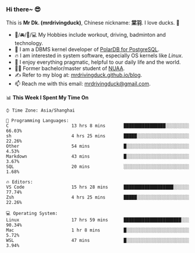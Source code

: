### Hi there~ 😎

This is **Mr Dk. (mrdrivingduck)**, Chinese nickname: **棠羽**. I love ducks. 🦆

- 💪/🚘/🏸/💻 My Hobbies include workout, driving, badminton and technology.
- 🍊 I am a DBMS kernel developer of [PolarDB for PostgreSQL](https://github.com/ApsaraDB/PolarDB-for-PostgreSQL).
- 🔥 I am interested in system software, especially OS kernels like *Linux*.
- 🔧 I enjoy everything pragmatic, helpful to our daily life and the world.
- 👨‍🎓 Former bachelor/master student of [NUAA](https://en.wikipedia.org/wiki/Nanjing_University_of_Aeronautics_and_Astronautics).
- ✍ Refer to my blog at: [mrdrivingduck.github.io/blog](https://www.mrdrivingduck.cn/blog/#/).
- 📫 Reach me with this email: [mrdrivingduck@gmail.com](mailto:mrdrivingduck@gmail.com).

<!--START_SECTION:waka-->
📊 **This Week I Spent My Time On** 

```text
⌚︎ Time Zone: Asia/Shanghai

💬 Programming Languages: 
C                        13 hrs 8 mins       ████████████████░░░░░░░░░   66.03% 
sh                       4 hrs 25 mins       █████░░░░░░░░░░░░░░░░░░░░   22.26% 
Other                    54 mins             █░░░░░░░░░░░░░░░░░░░░░░░░   4.53% 
Markdown                 43 mins             █░░░░░░░░░░░░░░░░░░░░░░░░   3.67% 
SQL                      20 mins             ░░░░░░░░░░░░░░░░░░░░░░░░░   1.68%

🔥 Editors: 
VS Code                  15 hrs 28 mins      ███████████████████░░░░░░   77.74% 
Zsh                      4 hrs 25 mins       █████░░░░░░░░░░░░░░░░░░░░   22.26%

💻 Operating System: 
Linux                    17 hrs 59 mins      ██████████████████████░░░   90.34% 
Mac                      1 hr 8 mins         █░░░░░░░░░░░░░░░░░░░░░░░░   5.72% 
WSL                      47 mins             █░░░░░░░░░░░░░░░░░░░░░░░░   3.94%

```


<!--END_SECTION:waka-->

<!-- ![Mr Dk.'s GitHub Stats](https://github-readme-stats.vercel.app/api?username=mrdrivingduck&count_private&show_icons=true&theme=buefy) -->

<!-- ![Most Used Languages](https://github-readme-stats.vercel.app/api/top-langs/?username=mrdrivingduck&exclude_repo=mips32-CPU,snort-tcp-socket&theme=buefy&layout=compact&langs_count=10) -->


<!--
**mrdrivingduck/mrdrivingduck** is a ✨ _special_ ✨ repository because its `README.md` (this file) appears on your GitHub profile.

Here are some ideas to get you started:

- 🔭 I’m currently working on ...
- 🌱 I’m currently learning ...
- 👯 I’m looking to collaborate on ...
- 🤔 I’m looking for help with ...
- 💬 Ask me about ...
- 📫 How to reach me: ...
- 😄 Pronouns: ...
- ⚡ Fun fact: ...
-->
